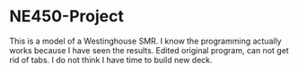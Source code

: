 # NE450-Project
This is a model of a Westinghouse SMR.
I know the programming actually works because I have seen the results.
Edited original program, can not get rid of tabs. I do not think I have time to build new deck.
